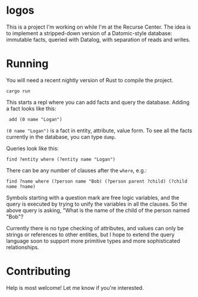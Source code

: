 # logos

This is a project I'm working on while I'm at the Recurse Center. The
idea is to implement a stripped-down version of a Datomic-style
database: immutable facts, queried with Datalog, with separation of
reads and writes.

# Running

You will need a recent nightly version of Rust to compile the project.

    cargo run

This starts a repl where you can add facts and query the database. Adding a fact looks like this:

     add (0 name "Logan")

`(0 name "Logan")` is a fact in entity, attribute, value form. To see
all the facts currently in the database, you can type `dump`.

Queries look like this:

    find ?entity where (?entity name "Logan")

There can be any number of clauses after the `where`, e.g.:

    find ?name where (?person name "Bob) (?person parent ?child) (?child name ?name)

Symbols starting with a question mark are free logic variables, and
the query is executed by trying to unify the variables in all the
clauses. So the above query is asking, "What is the name of the child
of the person named "Bob"?

Currently there is no type checking of attributes, and values can only
be strings or references to other entities, but I hope to extend the
query language soon to support more primitive types and more
sophisticated relationships.

# Contributing

Help is most welcome! Let me know if you're interested.